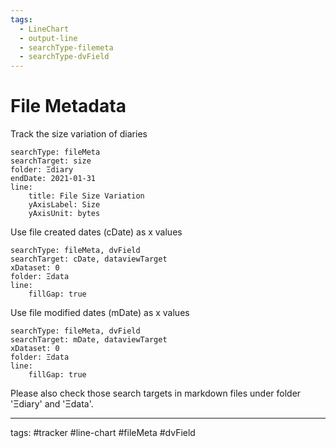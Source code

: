 ```yaml
---
tags:
  - LineChart
  - output-line
  - searchType-filemeta
  - searchType-dvField
---
```

# File Metadata

Track the size variation of diaries

```tracker
searchType: fileMeta
searchTarget: size
folder: Ξdiary
endDate: 2021-01-31
line:
    title: File Size Variation
    yAxisLabel: Size
    yAxisUnit: bytes
```

Use file created dates (cDate) as x values

```tracker
searchType: fileMeta, dvField
searchTarget: cDate, dataviewTarget
xDataset: 0
folder: Ξdata
line:
    fillGap: true
```

Use file modified dates (mDate) as x values

```tracker
searchType: fileMeta, dvField
searchTarget: mDate, dataviewTarget
xDataset: 0
folder: Ξdata
line:
    fillGap: true
```

Please also check those search targets in markdown files under folder 'Ξdiary' and 'Ξdata'.

---

tags: #tracker #line-chart #fileMeta #dvField
